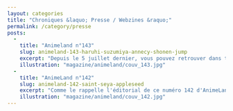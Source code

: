 ```yaml
---
layout: categories
title: "Chroniques &laquo; Presse / Webzines &raquo;"
permalink: /category/presse
posts:
  -
    title: "Animeland n°143"
    slug: animeland-143-haruhi-suzumiya-annecy-shonen-jump
    excerpt: "Depuis le 5 juillet dernier, vous pouvez retrouver dans tous les kiosques de journaux le numéro 143 d'Animeland. Au sommaire :- Dossier Festival d'Animation d'Annecy- Dossier La Mélancolie d'Haruhi Suzumiya- Retrospective des 40 ans du magazine japonais de prépublication Shônen Jump  Comme toujours, vous ferez également le plein de news et d'actus"
    illustration: "magazine/animeland/couv_143.jpg"
  -
    title: "AnimeLand n°142"
    slug: animeland-142-saint-seya-appleseed
    excerpt: "Comme le rappelle l'éditorial de ce numéro 142 d'AnimeLand, le magazine spécialiste de l'animation n'est pas uniquement réservé aux productions japonaises, qu'elles soient animées ou pas. Le sommaire est à l'image de cette philosophie :- Dossier Saint Seya : The Lost Canvas Présentation du manga événement publié en France par Kurokawa Première"
    illustration: "magazine/animeland/couv_142.jpg"
---
```



